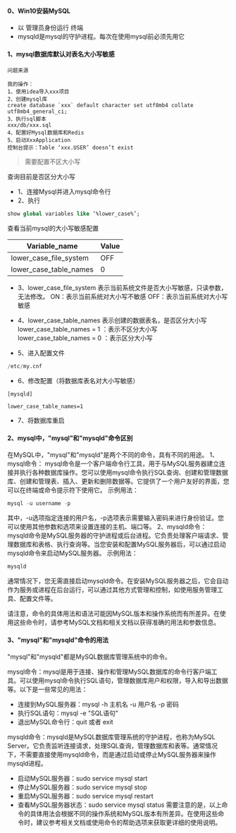 #### 0、Win10安装MySQL
* 以 管理员身份运行 终端
* mysqld是mysql的守护进程。每次在使用mysql前必须先用它

#### 1、mysql数据库默认对表名大小写敏感

~~~
问题来源

我的操作：
1、使用idea导入xxx项目
2、创建mysql库
create database `xxx` default character set utf8mb4 collate utf8mb4_general_ci;
3、执行sql脚本
xxx/db/xxx.sql
4、配置好Mysql数据库和Redis
5、启动XxxApplication
控制台提示：Table ‘xxx.USER’ doesn’t exist

~~~

> 需要配置不区大小写

查询目前是否区分大小写

* 1、连接Mysql并进入mysql命令行
* 2、执行
~~~sql
show global variables like ‘%lower_case%’;
~~~
查看当前mysql的大小写敏感配置


| Variable_name          | Value |
| ---------------------- | ----- |
| lower_case_file_system |  OFF  |
| lower_case_table_names |   0   |

* 3、lower_case_file_system
表示当前系统文件是否大小写敏感，只读参数，无法修改。
ON：表示当前系统对大小写不敏感
OFF：表示当前系统对大小写敏感

* 4、lower_case_table_names
表示创建的数据表名，是否区分大小写
lower_case_table_names = 1 ：表示不区分大小写
lower_case_table_names = 0 ：表示区分大小写

* 5、进入配置文件
~~~sql
/etc/my.cnf
~~~

* 6、修改配置（将数据库表名对大小写敏感）
~~~shell
[mysqld]

lower_case_table_names=1
~~~

* 7、将数据库重启

#### 2、mysql中，"mysql"和"mysqld"命令区别

在MySQL中，"mysql"和"mysqld"是两个不同的命令，具有不同的用途。
1、mysql命令：
mysql命令是一个客户端命令行工具，用于与MySQL服务器建立连接并执行各种数据库操作。您可以使用mysql命令执行SQL查询、创建和管理数据库、创建和管理表、插入、更新和删除数据等。它提供了一个用户友好的界面，您可以在终端或命令提示符下使用它。
示例用法：
~~~sql
mysql -u username -p
~~~
其中，-u选项指定连接的用户名，-p选项表示需要输入密码来进行身份验证。您可以使用其他参数和选项来设置连接的主机、端口等。
2、mysqld命令：
mysqld命令是MySQL服务器的守护进程或后台进程。它负责处理客户端请求、管理数据库和表格、执行查询等。当您安装和配置MySQL服务器后，可以通过启动mysqld命令来启动MySQL服务器。
示例用法：
~~~sql
mysqld
~~~
通常情况下，您无需直接启动mysqld命令。在安装MySQL服务器之后，它会自动作为服务或进程在后台运行，可以通过其他方式管理和控制，如使用服务管理工具、配置文件等。

请注意，命令的具体用法和语法可能因MySQL版本和操作系统而有所差异。在使用这些命令时，请参考MySQL文档和相关文档以获得准确的用法和参数信息。

#### 3、"mysql"和"mysqld"命令的用法
"mysql"和"mysqld"都是MySQL数据库管理系统中的命令。

mysql命令：mysql是用于连接、操作和管理MySQL数据库的命令行客户端工具。可以使用mysql命令执行SQL语句，管理数据库用户和权限，导入和导出数据等。以下是一些常见的用法：

* 连接到MySQL服务器：mysql -h 主机名 -u 用户名 -p 密码
* 执行SQL语句：mysql -e "SQL语句"
* 退出MySQL命令行：quit 或者 exit

mysqld命令：mysqld是MySQL数据库管理系统的守护进程，也称为MySQL Server。它负责监听连接请求，处理SQL查询，管理数据库和表等。通常情况下，不需要直接使用mysqld命令，而是通过启动或停止MySQL服务器来操作mysqld进程。

* 启动MySQL服务器：sudo service mysql start
* 停止MySQL服务器：sudo service mysql stop
* 重启MySQL服务器：sudo service mysql restart
* 查看MySQL服务器状态：sudo service mysql status
需要注意的是，以上命令的具体用法会根据不同的操作系统和MySQL版本有所差异。在使用这些命令时，建议参考相关文档或使用命令的帮助选项来获取更详细的使用说明。
